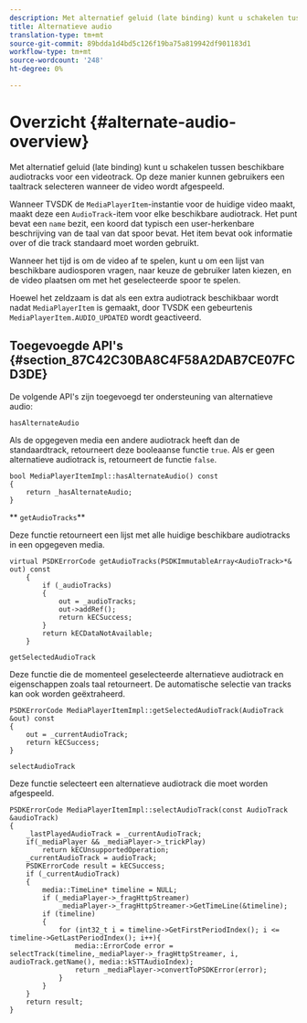 ```yaml
---
description: Met alternatief geluid (late binding) kunt u schakelen tussen beschikbare audiotracks voor een videotrack. Op deze manier kunnen gebruikers een taaltrack selecteren wanneer de video wordt afgespeeld.
title: Alternatieve audio
translation-type: tm+mt
source-git-commit: 89bdda1d4bd5c126f19ba75a819942df901183d1
workflow-type: tm+mt
source-wordcount: '248'
ht-degree: 0%

---
```



# Overzicht {#alternate-audio-overview}

Met alternatief geluid (late binding) kunt u schakelen tussen beschikbare audiotracks voor een videotrack. Op deze manier kunnen gebruikers een taaltrack selecteren wanneer de video wordt afgespeeld.

<!--<a id="section_E4F9DC28A2944BD08B4190A7F98A8365"></a>-->

Wanneer TVSDK de `MediaPlayerItem`-instantie voor de huidige video maakt, maakt deze een `AudioTrack`-item voor elke beschikbare audiotrack. Het punt bevat een `name` bezit, een koord dat typisch een user-herkenbare beschrijving van de taal van dat spoor bevat. Het item bevat ook informatie over of die track standaard moet worden gebruikt.

Wanneer het tijd is om de video af te spelen, kunt u om een lijst van beschikbare audiosporen vragen, naar keuze de gebruiker laten kiezen, en de video plaatsen om met het geselecteerde spoor te spelen.

Hoewel het zeldzaam is dat als een extra audiotrack beschikbaar wordt nadat `MediaPlayerItem` is gemaakt, door TVSDK een gebeurtenis `MediaPlayerItem.AUDIO_UPDATED` wordt geactiveerd.

## Toegevoegde API&#39;s {#section_87C42C30BA8C4F58A2DAB7CE07FCD3DE}

De volgende API&#39;s zijn toegevoegd ter ondersteuning van alternatieve audio:

`hasAlternateAudio`

Als de opgegeven media een andere audiotrack heeft dan de standaardtrack, retourneert deze booleaanse functie `true`. Als er geen alternatieve audiotrack is, retourneert de functie `false`.

```
bool MediaPlayerItemImpl::hasAlternateAudio() const 
{ 
    return _hasAlternateAudio; 
}
```

** `getAudioTracks`**

Deze functie retourneert een lijst met alle huidige beschikbare audiotracks in een opgegeven media.

```
virtual PSDKErrorCode getAudioTracks(PSDKImmutableArray<AudioTrack>*& out) const 
    { 
        if (_audioTracks) 
        { 
            out = _audioTracks; 
            out->addRef(); 
            return kECSuccess; 
        } 
        return kECDataNotAvailable; 
    }
```

`getSelectedAudioTrack`

Deze functie die de momenteel geselecteerde alternatieve audiotrack en eigenschappen zoals taal retourneert. De automatische selectie van tracks kan ook worden geëxtraheerd.

```
PSDKErrorCode MediaPlayerItemImpl::getSelectedAudioTrack(AudioTrack &out) const 
{ 
    out = _currentAudioTrack; 
    return kECSuccess; 
}
```

`selectAudioTrack`

Deze functie selecteert een alternatieve audiotrack die moet worden afgespeeld.

```
PSDKErrorCode MediaPlayerItemImpl::selectAudioTrack(const AudioTrack &audioTrack) 
{ 
    _lastPlayedAudioTrack = _currentAudioTrack; 
    if(_mediaPlayer && _mediaPlayer->_trickPlay) 
        return kECUnsupportedOperation; 
    _currentAudioTrack = audioTrack; 
    PSDKErrorCode result = kECSuccess; 
    if (_currentAudioTrack) 
    { 
        media::TimeLine* timeline = NULL; 
        if (_mediaPlayer->_fragHttpStreamer) 
            _mediaPlayer->_fragHttpStreamer->GetTimeLine(&timeline); 
        if (timeline) 
        { 
            for (int32_t i = timeline->GetFirstPeriodIndex(); i <= timeline->GetLastPeriodIndex(); i++){ 
                media::ErrorCode error = selectTrack(timeline,_mediaPlayer->_fragHttpStreamer, i, audioTrack.getName(), media::kSTTAudioIndex); 
                return _mediaPlayer->convertToPSDKError(error); 
            } 
        } 
    }   
    return result; 
}
```


